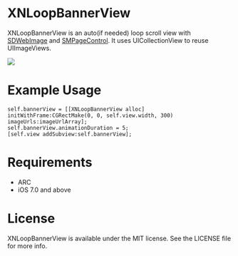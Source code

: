 # XNLoopBannerView

XNLoopBannerView is an auto(if needed) loop scroll view with [SDWebImage](https://github.com/rs/SDWebImage) and [SMPageControl](https://github.com/Spaceman-Labs/SMPageControl). It uses UICollectionView to reuse UIImageViews.

![](https://raw.githubusercontent.com/xn1108100154/XNLoopBannerView/master/demo.gif)

# Example Usage

	self.bannerView = [[XNLoopBannerView alloc] initWithFrame:CGRectMake(0, 0, self.view.width, 300) imageUrls:imageUrlArray];
	self.bannerView.animationDuration = 5;
	[self.view addSubview:self.bannerView];

# Requirements

* ARC
* iOS 7.0 and above

# License

XNLoopBannerView is available under the MIT license. See the LICENSE file for more info.